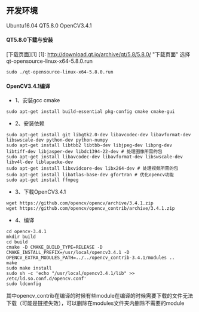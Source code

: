 ## 开发环境
Ubuntu16.04
QT5.8.0
OpenCV3.4.1

#### QT5.8.0下载与安装
[下载页面][1]
[1]: http://download.qt.io/archive/qt/5.8/5.8.0/ "下载页面"
选择 qt-opensource-linux-x64-5.8.0.run
```
sudo ./qt-opensource-linux-x64-5.8.0.run
```

#### OpenCV3.4.1编译
- 1、安装gcc cmake
```
sudo apt-get install build-essential pkg-config cmake cmake-gui
```
- 2、安装依赖
```
sudo apt-get install git libgtk2.0-dev libavcodec-dev libavformat-dev libswscale-dev python-dev python-numpy
sudo apt-get install libtbb2 libtbb-dev libjpeg-dev libpng-dev libtiff-dev libjasper-dev libdc1394-22-dev # 处理图像所需的包
sudo apt-get install libavcodec-dev libavformat-dev libswscale-dev libv4l-dev liblapacke-dev
sudo apt-get install libxvidcore-dev libx264-dev # 处理视频所需的包
sudo apt-get install libatlas-base-dev gfortran # 优化opencv功能
sudo apt-get install ffmpeg
```
- 3、下载OpenCV3.4.1
```
wget https://github.com/opencv/opencv/archive/3.4.1.zip 
wget https://github.com/opencv/opencv_contrib/archive/3.4.1.zip
```
- 4、编译
```
cd opencv-3.4.1
mkdir build
cd build
cmake -D CMAKE_BUILD_TYPE=RELEASE -D CMAKE_INSTALL_PREFIX=/usr/local/opencv3.4.1 -D OPENCV_EXTRA_MODULES_PATH=../../opencv_contrib-3.4.1/modules ..
make
sudo make install
sudo sh -c 'echo "/usr/local/opencv3.4.1/lib" >> /etc/ld.so.conf.d/opencv.conf'
sudo ldconfig
```
其中opencv_contrib在编译的时候有些module在编译的时候需要下载的文件无法下载（可能是链接失效），可以删除在modules文件夹内删除不需要的module
